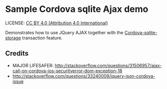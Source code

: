 # Sample Cordova sqlite Ajax demo

LICENSE: [CC BY 4.0 (Attribution 4.0 International)](https://creativecommons.org/licenses/by/4.0/)

Demonstrates how to use JQuery AJAX together with the [Cordova-sqlite-storage](https://github.com/litehelpers/Cordova-sqlite-storage) transaction feature.

## Credits

- MAJOR LIFESAFER: http://stackoverflow.com/questions/31506957/ajax-call-on-cordova-ios-securityerror-dom-exception-18
- http://stackoverflow.com/questions/33240009/jquery-json-cordova-issue

